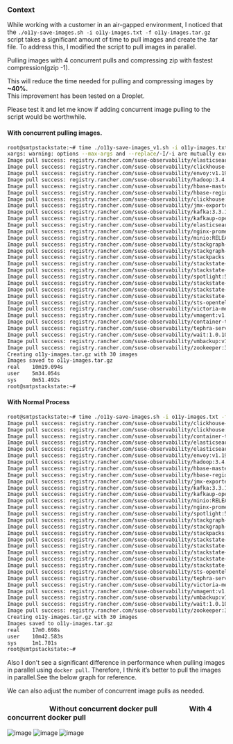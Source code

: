 ### Context
While working with a customer in an air-gapped environment, I noticed that the ```./o11y-save-images.sh -i o11y-images.txt -f o11y-images.tar.gz``` script takes a significant amount of time to pull images and create the .tar file. To address this, I modified the script to pull images in parallel.

Pulling images with 4 concurrent pulls and compressing zip with fastest compression(gzip -1).

This will reduce the time needed for pulling and compressing images by **~40%.**  
This improvement has been tested on a Droplet.

Please test it and let me know if adding concurrent image pulling to the script would be worthwhile.

#### With concurrent pulling images.
 ```bash
root@smtpstackstate:~# time ./o11y-save-images_v1.sh -i o11y-images.txt -f o11y-images.tar.gz
xargs: warning: options --max-args and --replace/-I/-i are mutually exclusive, ignoring previous --max-args value
Image pull success: registry.rancher.com/suse-observability/elasticsearch-exporter:v1.7.0-03d6f56d
Image pull success: registry.rancher.com/suse-observability/clickhouse-backup:2.5.20-2b2c95ed
Image pull success: registry.rancher.com/suse-observability/envoy:v1.19.1-e418b2bd
Image pull success: registry.rancher.com/suse-observability/hadoop:3.4.1-java11-8-90a9d727
Image pull success: registry.rancher.com/suse-observability/hbase-master:2.5-7.8.2
Image pull success: registry.rancher.com/suse-observability/hbase-regionserver:2.5-7.8.2
Image pull success: registry.rancher.com/suse-observability/clickhouse:23.8.13-debian-12-r0-b9530c97
Image pull success: registry.rancher.com/suse-observability/jmx-exporter:0.17.0-129c430a
Image pull success: registry.rancher.com/suse-observability/kafka:3.3.1-08305c25
Image pull success: registry.rancher.com/suse-observability/kafkaup-operator:0.0.3
Image pull success: registry.rancher.com/suse-observability/elasticsearch:8.11.4-cf68e2fa
Image pull success: registry.rancher.com/suse-observability/nginx-prometheus-exporter:1.1.0-6743974546
Image pull success: registry.rancher.com/suse-observability/minio:RELEASE.2021-04-22T15-44-28Z-7f17e5ba
Image pull success: registry.rancher.com/suse-observability/stackgraph-hbase:2.5-7.8.2
Image pull success: registry.rancher.com/suse-observability/stackgraph-console:2.5-7.8.2
Image pull success: registry.rancher.com/suse-observability/stackpacks:20241112130618-master-3aa249e-prime-selfhosted
Image pull success: registry.rancher.com/suse-observability/stackstate-correlate:7.0.0-snapshot.20241204151219-master-db9515b
Image pull success: registry.rancher.com/suse-observability/stackstate-kafka-to-es:7.0.0-snapshot.20241204151219-master-db9515b
Image pull success: registry.rancher.com/suse-observability/spotlight:5.2.0-snapshot.143
Image pull success: registry.rancher.com/suse-observability/stackstate-receiver:7.0.0-snapshot.20241204151219-master-db9515b
Image pull success: registry.rancher.com/suse-observability/stackstate-server:7.0.0-snapshot.20241204151219-master-db9515b-2.5
Image pull success: registry.rancher.com/suse-observability/stackstate-ui:7.0.0-snapshot.20241204151219-master-db9515b
Image pull success: registry.rancher.com/suse-observability/sts-opentelemetry-collector:v0.0.15
Image pull success: registry.rancher.com/suse-observability/victoria-metrics:v1.93.14-e17e24af
Image pull success: registry.rancher.com/suse-observability/vmagent:v1.93.14-f69ecbeb
Image pull success: registry.rancher.com/suse-observability/container-tools:1.4.1
Image pull success: registry.rancher.com/suse-observability/tephra-server:2.5-7.8.2
Image pull success: registry.rancher.com/suse-observability/wait:1.0.10-025450d9
Image pull success: registry.rancher.com/suse-observability/vmbackup:v1.93.7-b11ba275
Image pull success: registry.rancher.com/suse-observability/zookeeper:3.8.4-c7c0422c
Creating o11y-images.tar.gz with 30 images
Images saved to o11y-images.tar.gz
real    10m19.094s
user    5m34.054s
sys     0m51.492s
root@smtpstackstate:~#
```
#### With Normal Process
```bash
root@smtpstackstate:~# time ./o11y-save-images.sh -i o11y-images.txt -f o11y-images.tar.gz
Image pull success: registry.rancher.com/suse-observability/clickhouse-backup:2.5.20-2b2c95ed
Image pull success: registry.rancher.com/suse-observability/clickhouse:23.8.13-debian-12-r0-b9530c97
Image pull success: registry.rancher.com/suse-observability/container-tools:1.4.1
Image pull success: registry.rancher.com/suse-observability/elasticsearch-exporter:v1.7.0-03d6f56d
Image pull success: registry.rancher.com/suse-observability/elasticsearch:8.11.4-cf68e2fa
Image pull success: registry.rancher.com/suse-observability/envoy:v1.19.1-e418b2bd
Image pull success: registry.rancher.com/suse-observability/hadoop:3.4.1-java11-8-90a9d727
Image pull success: registry.rancher.com/suse-observability/hbase-master:2.5-7.8.2
Image pull success: registry.rancher.com/suse-observability/hbase-regionserver:2.5-7.8.2
Image pull success: registry.rancher.com/suse-observability/jmx-exporter:0.17.0-129c430a
Image pull success: registry.rancher.com/suse-observability/kafka:3.3.1-08305c25
Image pull success: registry.rancher.com/suse-observability/kafkaup-operator:0.0.3
Image pull success: registry.rancher.com/suse-observability/minio:RELEASE.2021-04-22T15-44-28Z-7f17e5ba
Image pull success: registry.rancher.com/suse-observability/nginx-prometheus-exporter:1.1.0-6743974546
Image pull success: registry.rancher.com/suse-observability/spotlight:5.2.0-snapshot.143
Image pull success: registry.rancher.com/suse-observability/stackgraph-console:2.5-7.8.2
Image pull success: registry.rancher.com/suse-observability/stackgraph-hbase:2.5-7.8.2
Image pull success: registry.rancher.com/suse-observability/stackpacks:20241112130618-master-3aa249e-prime-selfhosted
Image pull success: registry.rancher.com/suse-observability/stackstate-correlate:7.0.0-snapshot.20241204151219-master-db9515b
Image pull success: registry.rancher.com/suse-observability/stackstate-kafka-to-es:7.0.0-snapshot.20241204151219-master-db9515b
Image pull success: registry.rancher.com/suse-observability/stackstate-receiver:7.0.0-snapshot.20241204151219-master-db9515b
Image pull success: registry.rancher.com/suse-observability/stackstate-server:7.0.0-snapshot.20241204151219-master-db9515b-2.5
Image pull success: registry.rancher.com/suse-observability/stackstate-ui:7.0.0-snapshot.20241204151219-master-db9515b
Image pull success: registry.rancher.com/suse-observability/sts-opentelemetry-collector:v0.0.15
Image pull success: registry.rancher.com/suse-observability/tephra-server:2.5-7.8.2
Image pull success: registry.rancher.com/suse-observability/victoria-metrics:v1.93.14-e17e24af
Image pull success: registry.rancher.com/suse-observability/vmagent:v1.93.14-f69ecbeb
Image pull success: registry.rancher.com/suse-observability/vmbackup:v1.93.7-b11ba275
Image pull success: registry.rancher.com/suse-observability/wait:1.0.10-025450d9
Image pull success: registry.rancher.com/suse-observability/zookeeper:3.8.4-c7c0422c
Creating o11y-images.tar.gz with 30 images
Images saved to o11y-images.tar.gz
real    17m0.698s
user    10m42.583s
sys     1m1.701s
root@smtpstackstate:~#
```
Also I don't see a significant difference in performance when pulling images in parallel using `docker pull`. Therefore, I think it’s better to pull the images in parallel.See the below graph for reference.

We can also adjust the number of concurrent image pulls as needed.
### &nbsp;&nbsp;&nbsp;&nbsp;&nbsp;&nbsp;&nbsp;&nbsp;&nbsp;&nbsp;&nbsp;&nbsp;&nbsp;&nbsp;&nbsp;&nbsp;&nbsp;&nbsp;&nbsp;&nbsp;&nbsp;&nbsp;&nbsp;&nbsp;  Without concurrent docker pull   &nbsp;&nbsp;&nbsp;&nbsp;&nbsp;&nbsp;&nbsp;&nbsp;&nbsp;&nbsp;&nbsp;&nbsp;&nbsp;&nbsp;&nbsp;&nbsp;&nbsp;&nbsp;With 4 concurrent docker pull
![image](https://github.com/user-attachments/assets/3653e28b-9e14-48f3-9aa5-ac10ded23ff1)
![image](https://github.com/user-attachments/assets/5d89e64d-5324-441c-ac01-c0a197c12e50)
![image](https://github.com/user-attachments/assets/d3b86478-b214-4213-a699-768de158e71f)


